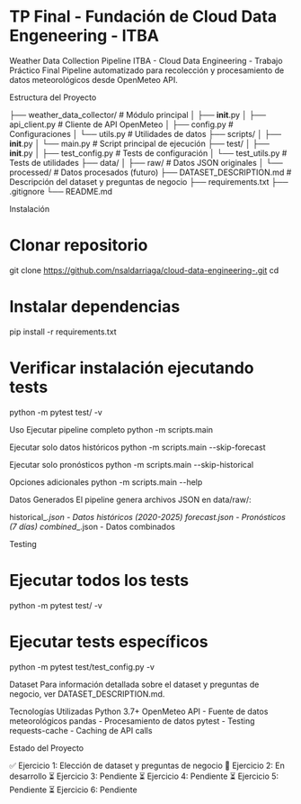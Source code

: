 # TP Final - Fundación de Cloud Data Engeneering - ITBA

Weather Data Collection Pipeline
ITBA - Cloud Data Engineering - Trabajo Práctico Final
Pipeline automatizado para recolección y procesamiento de datos meteorológicos desde OpenMeteo API.

Estructura del Proyecto

├── weather_data_collector/     # Módulo principal
│   ├── __init__.py
│   ├── api_client.py          # Cliente de API OpenMeteo
│   ├── config.py              # Configuraciones
│   └── utils.py               # Utilidades de datos
├── scripts/
│   ├── __init__.py
│   └── main.py                # Script principal de ejecución
├── test/
│   ├── __init__.py
│   ├── test_config.py         # Tests de configuración
│   └── test_utils.py          # Tests de utilidades
├── data/
│   ├── raw/                   # Datos JSON originales
│   └── processed/             # Datos procesados (futuro)
├── DATASET_DESCRIPTION.md     # Descripción del dataset y preguntas de negocio
├── requirements.txt
├── .gitignore
└── README.md

Instalación

# Clonar repositorio
git clone <https://github.com/nsaldarriaga/cloud-data-engineering-.git>
cd <cloud-data-engineering->

# Instalar dependencias
pip install -r requirements.txt

# Verificar instalación ejecutando tests
python -m pytest test/ -v

Uso
Ejecutar pipeline completo
python -m scripts.main

Ejecutar solo datos históricos
python -m scripts.main --skip-forecast

Ejecutar solo pronósticos
python -m scripts.main --skip-historical

Opciones adicionales
python -m scripts.main --help

Datos Generados
El pipeline genera archivos JSON en data/raw/:

historical_<location>_<date>.json - Datos históricos (2020-2025)
forecast_<location>_<date>.json - Pronósticos (7 días)
combined_<location>_<date>.json - Datos combinados

Testing
# Ejecutar todos los tests
python -m pytest test/ -v

# Ejecutar tests específicos
python -m pytest test/test_config.py -v

Dataset
Para información detallada sobre el dataset y preguntas de negocio, ver DATASET_DESCRIPTION.md.

Tecnologías Utilizadas
Python 3.7+
OpenMeteo API - Fuente de datos meteorológicos
pandas - Procesamiento de datos
pytest - Testing
requests-cache - Caching de API calls

Estado del Proyecto

✅ Ejercicio 1: Elección de dataset y preguntas de negocio
🔄 Ejercicio 2: En desarrollo
⏳ Ejercicio 3: Pendiente
⏳ Ejercicio 4: Pendiente
⏳ Ejercicio 5: Pendiente
⏳ Ejercicio 6: Pendiente